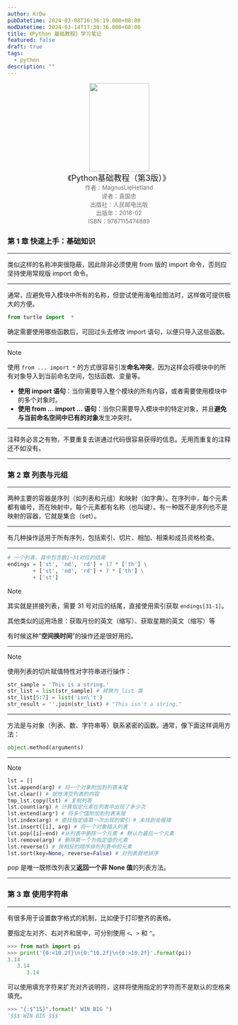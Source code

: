 ```yaml
---
author: KrDw
pubDatetime: 2024-03-08T16:36:19.000+08:00
modDatetime: 2024-03-14T17:38:36.000+08:00
title: 《Python 基础教程》学习笔记
featured: false
draft: true
tags:
  - python
description: ""
---
```


<center><img src="https://img.kr4.in/2024/05/picgo_247cb547c090d323a0ade28c424fe46d.png" width="135px" height="200px"> </center>
<center><font size=4>《Python基础教程（第3版）》</font></center>
<center><font color='#6e6e6e' size=2>作者：MagnusLieHetland</font></center>
<center><font color='#6e6e6e' size=2>译者：袁国忠</font></center>
<center><font color='#6e6e6e' size=2>出版社：人民邮电出版</font></center>
<center><font color='#6e6e6e' size=2>出版年：2018-02</font></center>
<center><font color='#6e6e6e' size=2>ISBN：9787115474889</font></center>

### 第 1 章 快速上手：基础知识

---

类似这样的名称冲突很隐蔽，因此除非必须使用 from 版的 import 命令，否则应坚持使用常规版 import 命令。

---

通常，应避免导入模块中所有的名称，但尝试使用海龟绘图法时，这样做可提供极大的方便。

```python
from turtle import  *
```

确定需要使用哪些函数后，可回过头去修改 import 语句，以便只导入这些函数。

---

> [!Note]
>
> 使用 `from ... import *` 的方式很容易引发**命名冲突**，因为这样会将模块中的所有对象导入到当前命名空间，包括函数、变量等。
>
> - **使用 import 语句**：当你需要导入整个模块的所有内容，或者需要使用模块中的多个对象时。
> - **使用 from ... import ... 语句**：当你只需要导入模块中的特定对象，并且**避免与当前命名空间中已有的对象**发生冲突时。

---

注释务必言之有物，不要重复去讲通过代码很容易获得的信息。无用而重复的注释还不如没有。

---

### 第 2 章 列表与元组

---

两种主要的容器是序列（如列表和元组）和映射（如字典）。在序列中，每个元素都有编号，而在映射中，每个元素都有名称（也叫键）。有一种既不是序列也不是映射的容器，它就是集合（set）。

---

有几种操作适用于所有序列，包括索引、切片、相加、相乘和成员资格检查。

---

```python
# 一个列表，其中包含数1~31对应的结尾
endings = ['st', 'nd', 'rd'] + 17 * ['th'] \
        + ['st', 'nd', 'rd'] + 7 * ['th'] \
        + ['st']
```

> [!Note]
>
> 其实就是拼接列表，需要 31 号对应的结尾，直接使用索引获取 `endings[31-1]`。
>
> 其他类似的运用场景：获取月份的英文（缩写）、获取星期的英文（缩写）等
>
> 有时候这种“**空间换时间**”的操作还是很好用的。

---

> [!Note]
>
> 使用列表的切片赋值特性对字符串进行操作：
>
> ```python
> str_sample = 'This is a string.'
> str_list = list(str_sample) # 转换为 list 类
> str_list[5:7] = list('isn\'t')
> str_result = ''.join(str_list) # "This isn't a string."
> ```

---

方法是与对象（列表、数、字符串等）联系紧密的函数。通常，像下面这样调用方法：

```python
object.method(arguments)
```

---

> [!Note]
>
> ```python
> lst = []
> lst.append(arg) # 将一个对象附加到列表末尾
> lst.clear() # 就地清空列表的内容
> tmp_lst.copy(lst) # 复制列表
> lst.count(arg) # 计算指定元素在列表中出现了多少次
> lst.extend(arg*) # 将多个值附加到列表末尾
> lst.index(arg) # 查找指定值第一次出现的索引 # 未找到会报错
> lst.insert([i], arg) # 将一个对象插入列表
> lst.pop([i]=end) #从列表中删除一个元素 # 默认为最后一个元素
> lst.remove(arg) # 删除第一个为指定值的元素
> lst.reverse() # 按相反的顺序排列列表中的元素
> lst.sort(key=None, reverse=False) # 对列表就地排序
> ```
>
> pop 是唯一既修改列表又**返回一个非 None 值**的列表方法。

---

### 第 3 章 使用字符串

---

有很多用于设置数字格式的机制，比如便于打印整齐的表格。

要指定左对齐、右对齐和居中，可分别使用 `<`、`>` 和 `^`。

```python
>>> from math import pi
>>> print('{0:<10.2f}\n{0:^10.2f}\n{0:>10.2f}'.format(pi))
3.14
   3.14
      3.14
```

可以使用填充字符来扩充对齐说明符，这样将使用指定的字符而不是默认的空格来填充。

```python
>>> "{:$^15}".format(" WIN BIG ")
'$$$ WIN BIG $$$'
```
